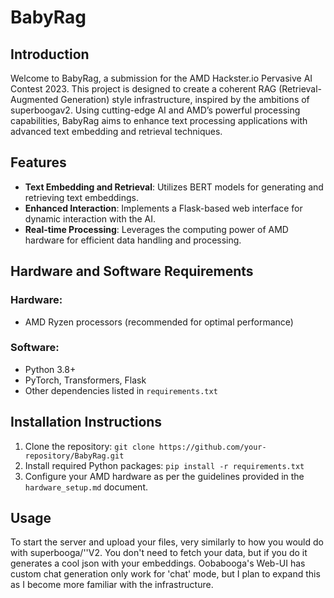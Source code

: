 # BabyRag

## Introduction
Welcome to BabyRag, a submission for the AMD Hackster.io Pervasive AI Contest 2023. This project is designed to create a coherent RAG (Retrieval-Augmented Generation) style infrastructure, inspired by the ambitions of superboogav2. Using cutting-edge AI and AMD’s powerful processing capabilities, BabyRag aims to enhance text processing applications with advanced text embedding and retrieval techniques.

## Features
- **Text Embedding and Retrieval**: Utilizes BERT models for generating and retrieving text embeddings.
- **Enhanced Interaction**: Implements a Flask-based web interface for dynamic interaction with the AI.
- **Real-time Processing**: Leverages the computing power of AMD hardware for efficient data handling and processing.

## Hardware and Software Requirements
### Hardware:
- AMD Ryzen processors (recommended for optimal performance)
### Software:
- Python 3.8+
- PyTorch, Transformers, Flask
- Other dependencies listed in `requirements.txt`

## Installation Instructions
1. Clone the repository: `git clone https://github.com/your-repository/BabyRag.git`
2. Install required Python packages: `pip install -r requirements.txt`
3. Configure your AMD hardware as per the guidelines provided in the `hardware_setup.md` document.

## Usage
To start the server and upload your files, very similarly to how you would do with superbooga/''V2. You don't need to fetch your data, but if you do it generates a cool json with your embeddings. Oobabooga's Web-UI has custom chat generation
only work for 'chat' mode, but I plan to expand this as I become more familiar with the infrastructure.
